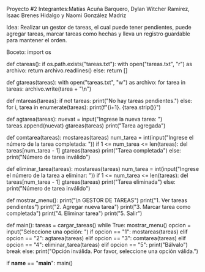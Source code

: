 Proyecto #2
Integrantes:Matías Acuña Barquero, Dylan Witcher Ramírez, Isaac Brenes Hidalgo y Naomi González Madriz

Idea: Realizar un gestor de tareas, el cual puede tener pendientes, puede agregar tareas, marcar tareas como hechas y lleva un registro guardable para mantener el orden.

Boceto:
import os

def ctareas():
    if os.path.exists("tareas.txt"):
        with open("tareas.txt", "r") as archivo:
            return archivo.readlines()
    else:
        return []

def gtareas(tareas):
    with open("tareas.txt", "w") as archivo:
        for tarea in tareas:
            archivo.write(tarea + "\n")

def mtareas(tareas):
    if not tareas:
        print("No hay tareas pendientes.")
    else:
        for i, tarea in enumerate(tareas):
            print(f"{i+1}. {tarea.strip()}")

def agtarea(tareas):
    nuevat = input("Ingrese la nueva tarea: ")
    tareas.append(nuevat)
    gtareas(tareas)
    print("Tarea agregada")

def comtarea(tareas):
    mostareas(tareas)
    num_tarea = int(input("Ingrese el número de la tarea completada: "))
    if 1 <= num_tarea <= len(tareas):
        del tareas[num_tarea - 1]
        gtareas(tareas)
        print("Tarea completada")
    else:
        print("Número de tarea inválido")

def eliminar_tarea(tareas):
    mostareas(tareas)
    num_tarea = int(input("Ingrese el número de la tarea a eliminar: "))
    if 1 <= num_tarea <= len(tareas):
        del tareas[num_tarea - 1]
        gtareas(tareas)
        print("Tarea eliminada")
    else:
        print("Número de tarea inválido")

def mostrar_menu():
    print("\n GESTOR DE TAREAS")
    print("1. Ver tareas pendientes")
    print("2. Agregar nueva tarea")
    print("3. Marcar tarea como completada")
    print("4. Eliminar tarea")
    print("5. Salir")

def main():
    tareas = cargar_tareas()
    while True:
        mostrar_menu()
        opcion = input("Seleccione una opción: ")
        if opcion == "1":
            mostareas(tareas)
        elif opcion == "2":
            agtarea(tareas)
        elif opcion == "3":
            comtarea(tareas)
        elif opcion == "4":
            eliminar_tarea(tareas)
        elif opcion == "5":
            print("Bálvalo")
            break
        else:
            print("Opción inválida. Por favor, seleccione una opción válida.")

if __name__ == "__main__":
    main()
